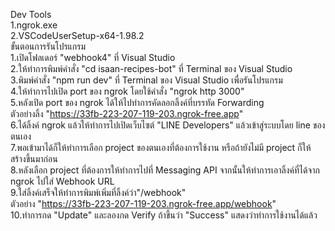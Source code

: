 Dev Tools  
1.ngrok.exe  
2.VSCodeUserSetup-x64-1.98.2  
ขั้นตอนการรันโปรแกรม  
1.เปิดโฟลเดอร์ "webhook4" ที่ Visual Studio  
2.ให้ทำการพิมพ์คำสั่ง "cd isaan-recipes-bot" ที่ Terminal ของ Visual Studio  
3.พิมพ์คำสั่ง "npm run dev" ที่ Terminal ของ Visual Studio เพื่อรันโปรแกรม  
4.ให้ทำการไปเปิด port ของ ngrok โดยใช้คำสั่ง "ngrok http 3000"  
5.หลังเปิด port ของ ngrok ได้ให้ไปทำการคัดลอกลิ้งค์ที่บรรทัด Forwarding   
    ตัวอย่างลิ้ง "https://33fb-223-207-119-203.ngrok-free.app"  
6.ได้ลิ้งค์ ngrok แล้วให้ทำการไปเปิดเว็บไซต์ "LINE Developers" แล้วเข้าสู่ระบบโดย line ของตนเอง  
7.พอเข้ามาได้ก็ให้ทำการเลือก project ของตนเองที่ต้องการใช้งาน หรือถ้ายังไม่มี project ก็ให้สร้างขึ้นมาก่อน  
8.หลังเลือก project ที่ต้องการให้ทำการไปที่ Messaging API จากนั้นให้ทำการเอาลิ้งค์ที่ได้จาก ngrok ไปใส่ Webhook URL  
9.ใส่ลิ้งค์เสร็จให้ทำการพิมพ์เพิ่มที่ลิ้งค์ว่า"/webhook"  
  ตัวอย่าง "https://33fb-223-207-119-203.ngrok-free.app/webhook"  
10.ทำการกด "Update" และลองกด Verify ถ้าขึ้นว่า "Success" แสดงว่าทำการใช้งานได้แล้ว  
